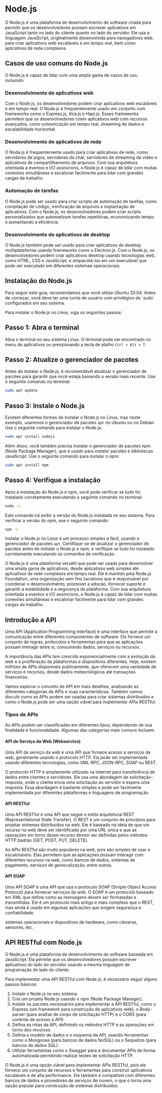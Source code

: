 # Node.js

O Node.js é uma plataforma de desenvolvimento de software criada para permitir que os desenvolvedores possam escrever aplicativos em JavaScript tanto no lado do cliente quanto no lado do servidor. Ele usa a linguagem JavaScript, originalmente desenvolvida para navegadores web, para criar aplicativos web escaláveis e em tempo real, bem como aplicativos de rede complexos.

## Casos de uso comuns do Node.js

O Node.js é capaz de lidar com uma ampla gama de casos de uso, incluindo:

### Desenvolvimento de aplicativos web

Com o Node.js, os desenvolvedores podem criar aplicativos web escaláveis e em tempo real. O Node.js é frequentemente usado em conjunto com frameworks como o Express.js, Koa.js e Hapi.js. Esses frameworks permitem que os desenvolvedores criem aplicativos web com recursos avançados, como comunicação em tempo real, streaming de dados e escalabilidade horizontal.

### Desenvolvimento de aplicativos de rede

O Node.js é frequentemente usado para criar aplicativos de rede, como servidores de jogos, servidores de chat, servidores de streaming de vídeo e aplicativos de compartilhamento de arquivos. Com sua arquitetura orientada a eventos e I/O assíncrono, o Node.js é capaz de lidar com muitas conexões simultâneas e escalonar facilmente para lidar com grandes cargas de trabalho.

### Automação de tarefas

O Node.js pode ser usado para criar scripts de automação de tarefas, como compilação de código, minificação de arquivos e implantação de aplicativos. Com o Node.js, os desenvolvedores podem criar scripts personalizados que automatizam tarefas repetitivas, economizando tempo e aumentando a eficiência.

### Desenvolvimento de aplicativos de desktop

O Node.js também pode ser usado para criar aplicativos de desktop multiplataforma usando frameworks como o Electron.js. Com o Node.js, os desenvolvedores podem criar aplicativos desktop usando tecnologias web, como HTML, CSS e JavaScript, e empacotá-los em um executável que pode ser executado em diferentes sistemas operacionais.

## Instalação do Node.js

Para seguir este guia, recomendamos que você utilize Ubuntu 20.04. Antes de começar, você deve ter uma conta de usuário com privilégios  de ´sudo´ configurados em seu sistema.

Para instalar o Node.js no Linux, siga os seguintes passos:

## Passo 1: Abra o terminal

Abra o terminal no seu sistema Linux. O terminal pode ser encontrado no menu de aplicativos ou pressionando a tecla de atalho `Ctrl + Alt + T`.

## Passo 2: Atualize o gerenciador de pacotes

Antes de instalar o Node.js, é recomendável atualizar o gerenciador de pacotes para garantir que você esteja baixando a versão mais recente. Use o seguinte comando no terminal:

```bash
sudo apt update
```

## Passo 3: Instale o Node.js

Existem diferentes formas de instalar o Node.js no Linux, mas neste exemplo, usaremos o gerenciador de pacotes `apt` no Ubuntu ou no Debian. Use o seguinte comando para instalar o Node.js:

```bash
sudo apt install nodejs
```

Além disso, você também precisa instalar o gerenciador de pacotes npm (Node Package Manager), que é usado para instalar pacotes e bibliotecas JavaScript. Use o seguinte comando para instalar o npm:

```bash
sudo apt install npm
```

## Passo 4: Verifique a instalação

Após a instalação do Node.js e npm, você pode verificar se tudo foi instalado corretamente executando o seguinte comando no terminal:

```bash
node -v
```

Este comando irá exibir a versão do Node.js instalada no seu sistema. Para verificar a versão do npm, use o seguinte comando:

```bash
npm -v
```

Instalar o Node.js no Linux é um processo simples e fácil, usando o gerenciador de pacotes `apt`. Certifique-se de atualizar o gerenciador de pacotes antes de instalar o Node.js e npm, e verifique se tudo foi instalado corretamente executando os comandos de verificação.

O Node.js é uma plataforma versátil que pode ser usada para desenvolver uma ampla gama de aplicativos, desde aplicativos web simples até aplicativos de rede complexos em tempo real. Ele é mantido pela Node.js Foundation, uma organização sem fins lucrativos que é responsável por coordenar o desenvolvimento, promover a adoção, fornecer suporte e garantir a estabilidade e a segurança da plataforma. Com sua arquitetura orientada a eventos e I/O assíncrono, o Node.js é capaz de lidar com muitas conexões simultâneas e escalonar facilmente para lidar com grandes cargas de trabalho.

## Introdução a API

Uma API (Application Programming Interface) é uma interface que permite a comunicação entre diferentes componentes de software. Ela fornece um conjunto de regras, protocolos e ferramentas para que as aplicações possam interagir entre si, consumindo dados, serviços ou recursos.

A importância das APIs tem crescido exponencialmente com a evolução da web e a proliferação de plataformas e dispositivos diferentes. Hoje, existem milhões de APIs disponíveis publicamente, que oferecem uma variedade de serviços e recursos, desde dados meteorológicos até transações financeiras.

Vamos explorar o conceito de API em mais detalhes, analisando as diferentes categorias de APIs e suas características. Também vamos discutir como as APIs podem ser usadas para criar sistemas distribuídos e como o Node.js pode ser uma opção viável para implementar APIs RESTful.

### Tipos de APIs

As APIs podem ser classificadas em diferentes tipos, dependendo de sua finalidade e funcionalidade. Algumas das categorias mais comuns incluem:

#### API de Serviço da Web (Webservice)

Uma API de serviço da web é uma API que fornece acesso a serviços da web, geralmente usando o protocolo HTTP. Ela pode ser implementada usando diferentes tecnologias, como XML-RPC, JSON-RPC, SOAP ou REST.

O protocolo HTTP é amplamente utilizado na internet para transferência de dados entre clientes e servidores. Ele usa uma abordagem de solicitação-resposta, onde o cliente envia uma solicitação ao servidor e espera uma resposta. Essa abordagem é bastante simples e pode ser facilmente implementada por diferentes plataformas e linguagens de programação.

#### API RESTful

Uma API RESTful é uma API que segue o estilo arquitetural REST (Representational State Transfer). O REST é um conjunto de princípios para projetar sistemas distribuídos na web. Ele é baseado na ideia de que um recurso na web deve ser identificado por uma URL única e que as operações em torno desse recurso devem ser definidas pelos métodos HTTP padrão (GET, POST, PUT, DELETE).

As APIs RESTful são muito populares na web, pois são simples de usar e escalonáveis. Elas permitem que as aplicações possam interagir com diferentes recursos na web, como bancos de dados, sistemas de pagamento, serviços de geolocalização, entre outros.

#### API SOAP

Uma API SOAP é uma API que usa o protocolo SOAP (Simple Object Access Protocol) para fornecer serviços da web. O SOAP é um protocolo baseado em XML que define como as mensagens devem ser formatadas e transmitidas. Ele é um protocolo mais antigo e mais complexo que o REST, mas ainda é usado em algumas aplicações que exigem segurança e confiabilidade.

sistemas operacionais e dispositivos de hardware, como câmeras, sensores, etc.

## API RESTful com Node.js

O Node.js é uma plataforma de desenvolvimento de software baseada em JavaScript. Ela permite que os desenvolvedores possam escrever aplicativos do lado do servidor usando a mesma linguagem de programação do lado do cliente.

Para implementar uma API RESTful com Node.js, é necessário seguir alguns passos básicos:

1. Instale o Node.js no seu sistema.
2. Crie um projeto Node.js usando o npm (Node Package Manager).
3. Instale os pacotes necessários para implementar a API RESTful, como o Express (um framework para construção de aplicativos web), o Body-parser (para análise de corpo de solicitação HTTP) e o CORS (para controle de acesso à API).
4. Defina as rotas da API, definindo os métodos HTTP e as operações em torno dos recursos.
5. Defina o modelo de dados e o esquema da API, usando ferramentas como o Mongoose (para bancos de dados NoSQL) ou o Sequelize (para bancos de dados SQL).
6. Utilizar ferramentas como o Swagger para e documentar APIs de forma automatizada permitindo realizar  testes de solicitação HTTP.

O Node.js é uma opção viável para implementar APIs RESTful, pois ele fornece um conjunto de recursos e ferramentas para construir aplicativos escaláveis e de alta performance. Ele também é compatível com diferentes bancos de dados e provedores de serviços de nuvem, o que o torna uma opção popular para construção de sistemas distribuídos.
